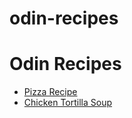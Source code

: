 # odin-recipes
<!DOCTYPE html>
<html lang="en">
    <h1>Odin Recipes</h1>
    <body>
        <ul>
            <li><a href="../odin-recipes/recipe 1">Pizza Recipe</a></li>
            <li><a href="../odin-recipes/recipe 2">Chicken Tortilla Soup</a></li>
            </ul>
    </body>
</html>
